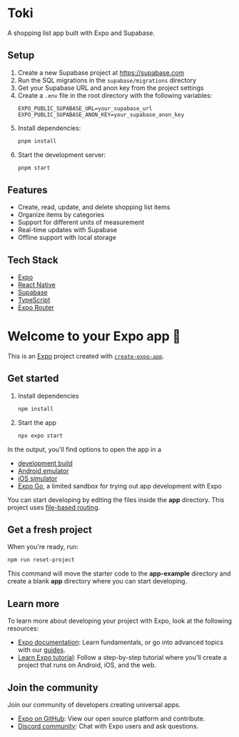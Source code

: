 # Toki

A shopping list app built with Expo and Supabase.

## Setup

1. Create a new Supabase project at https://supabase.com
2. Run the SQL migrations in the `supabase/migrations` directory
3. Get your Supabase URL and anon key from the project settings
4. Create a `.env` file in the root directory with the following variables:
   ```
   EXPO_PUBLIC_SUPABASE_URL=your_supabase_url
   EXPO_PUBLIC_SUPABASE_ANON_KEY=your_supabase_anon_key
   ```
5. Install dependencies:
   ```bash
   pnpm install
   ```
6. Start the development server:
   ```bash
   pnpm start
   ```

## Features

- Create, read, update, and delete shopping list items
- Organize items by categories
- Support for different units of measurement
- Real-time updates with Supabase
- Offline support with local storage

## Tech Stack

- [Expo](https://expo.dev)
- [React Native](https://reactnative.dev)
- [Supabase](https://supabase.com)
- [TypeScript](https://www.typescriptlang.org)
- [Expo Router](https://docs.expo.dev/router/introduction/)

# Welcome to your Expo app 👋

This is an [Expo](https://expo.dev) project created with [`create-expo-app`](https://www.npmjs.com/package/create-expo-app).

## Get started

1. Install dependencies

   ```bash
   npm install
   ```

2. Start the app

   ```bash
   npx expo start
   ```

In the output, you'll find options to open the app in a

- [development build](https://docs.expo.dev/develop/development-builds/introduction/)
- [Android emulator](https://docs.expo.dev/workflow/android-studio-emulator/)
- [iOS simulator](https://docs.expo.dev/workflow/ios-simulator/)
- [Expo Go](https://expo.dev/go), a limited sandbox for trying out app development with Expo

You can start developing by editing the files inside the **app** directory. This project uses [file-based routing](https://docs.expo.dev/router/introduction).

## Get a fresh project

When you're ready, run:

```bash
npm run reset-project
```

This command will move the starter code to the **app-example** directory and create a blank **app** directory where you can start developing.

## Learn more

To learn more about developing your project with Expo, look at the following resources:

- [Expo documentation](https://docs.expo.dev/): Learn fundamentals, or go into advanced topics with our [guides](https://docs.expo.dev/guides).
- [Learn Expo tutorial](https://docs.expo.dev/tutorial/introduction/): Follow a step-by-step tutorial where you'll create a project that runs on Android, iOS, and the web.

## Join the community

Join our community of developers creating universal apps.

- [Expo on GitHub](https://github.com/expo/expo): View our open source platform and contribute.
- [Discord community](https://chat.expo.dev): Chat with Expo users and ask questions.

